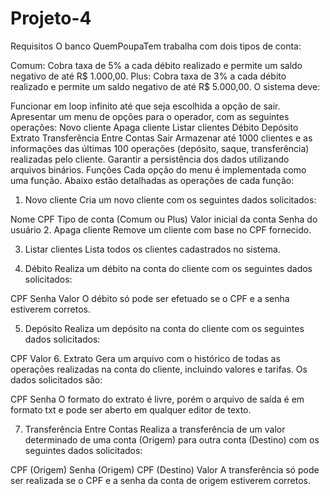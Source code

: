 # Projeto-4
 

Requisitos
O banco QuemPoupaTem trabalha com dois tipos de conta:

Comum: Cobra taxa de 5% a cada débito realizado e permite um saldo negativo de até R$ 1.000,00.
Plus: Cobra taxa de 3% a cada débito realizado e permite um saldo negativo de até R$ 5.000,00.
O sistema deve:

Funcionar em loop infinito até que seja escolhida a opção de sair.
Apresentar um menu de opções para o operador, com as seguintes operações:
Novo cliente
Apaga cliente
Listar clientes
Débito
Depósito
Extrato
Transferência Entre Contas
Sair
Armazenar até 1000 clientes e as informações das últimas 100 operações (depósito, saque, transferência) realizadas pelo cliente.
Garantir a persistência dos dados utilizando arquivos binários.
Funções
Cada opção do menu é implementada como uma função. Abaixo estão detalhadas as operações de cada função:

1. Novo cliente
Cria um novo cliente com os seguintes dados solicitados:

Nome
CPF
Tipo de conta (Comum ou Plus)
Valor inicial da conta
Senha do usuário
2. Apaga cliente
Remove um cliente com base no CPF fornecido.

3. Listar clientes
Lista todos os clientes cadastrados no sistema.

4. Débito
Realiza um débito na conta do cliente com os seguintes dados solicitados:

CPF
Senha
Valor
O débito só pode ser efetuado se o CPF e a senha estiverem corretos.

5. Depósito
Realiza um depósito na conta do cliente com os seguintes dados solicitados:

CPF
Valor
6. Extrato
Gera um arquivo com o histórico de todas as operações realizadas na conta do cliente, incluindo valores e tarifas. Os dados solicitados são:

CPF
Senha
O formato do extrato é livre, porém o arquivo de saída é em formato txt e pode ser aberto em qualquer editor de texto.

7. Transferência Entre Contas
Realiza a transferência de um valor determinado de uma conta (Origem) para outra conta (Destino) com os seguintes dados solicitados:

CPF (Origem)
Senha (Origem)
CPF (Destino)
Valor
A transferência só pode ser realizada se o CPF e a senha da conta de origem estiverem corretos.

